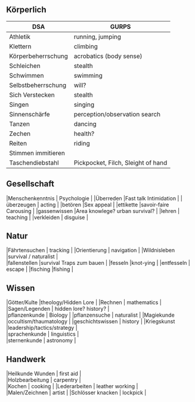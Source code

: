 ## Körperlich  
|DSA                |GURPS                          |
|-------------------|-------------------------------|
|Athletik		    |running, jumping	            |
|Klettern		    |climbing	                    |
|Körperbeherrschung |	acrobatics (body sense)	    |
|Schleichen		    |stealth	                    |
|Schwimmen		    |swimming 	                    |
|Selbstbeherrschung |	will?	                    |
|Sich Verstecken    |	stealth	                    |
|Singen             |	singing                     |	
|Sinnenschärfe	    |perception/observation	search  |
|Tanzen		        |dancing                        |	
|Zechen		        | health?                       |	
|Reiten	            |	riding                      |	
|Stimmen immitieren	|		                        |
|Taschendiebstahl   |	Pickpocket, Filch, Sleight of hand	|

## Gesellschaft			
|Menschenkenntnis   |		Psychologie 	        |
|Überreden          |Fast talk	Intimidation        |
|überzeugen         |		acting 	                |
|betören		    |Sex appeal	                    |
|ettikette		    |savoir-faire	Carousing       |
|gassenwissen       |Area knowlege?	urban survival? |
|lehren             |		teaching	            |
|verkleiden	        |	disguise	                |

## Natur		
|Fährtensuchen      |		tracking	            |
|Orientierung       |		navigation	            |
|Wildnisleben       |survival / naturalist          |	
|fallenstellen      |survival 	Traps zum bauen     |
|fesseln            |knot-ying	                    |
|entfesseln         |		escape	                |
|fisching           |fishing	                    |

## Wissen		
|Götter/Kulte       |theology/Hidden Lore           |
|Rechnen            |		mathematics             |	
|Sagen/Legenden     |		hidden lore? history?   |	
|pflanzenkunde      |		Biology	                |
|pflanzensuche      |		naturalist	            |
|Magiekunde         |occultism/thaumatology	        |
|geschichtswissen   |		history	                |
|Kriegskunst        |leadership/tactics/strategy    |	
|sprachenkunde      |		linguistics             |	
|sternenkunde       |		astronomy               |	

## Handwerk		
|Heilkunde Wunden   |		first aid	            |	
|Holzbearbeitung    |		carpentry               |	
|Kochen             |		cooking	                |
|Lederarbeiten      |		leather working         | 	
|Malen/Zeichnen     |		artist	                |
|Schlösser knacken  |		lockpick	            |